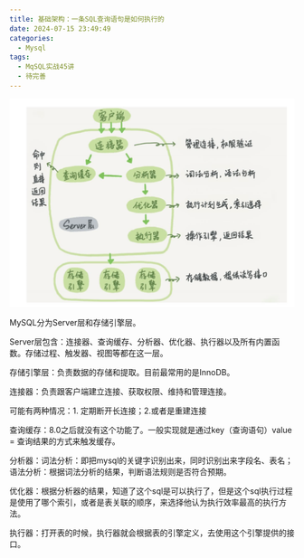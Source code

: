 ```yaml
---
title: 基础架构：一条SQL查询语句是如何执行的
date: 2024-07-15 23:49:49
categories:
  - Mysql
tags:
  - MqSQL实战45讲
  - 待完善
---
```


![1](img/mysql45/1.png)

MySQL分为Server层和存储引擎层。

Server层包含：连接器、查询缓存、分析器、优化器、执行器以及所有内置函数。存储过程、触发器、视图等都在这一层。

存储引擎层：负责数据的存储和提取。目前最常用的是InnoDB。

连接器：负责跟客户端建立连接、获取权限、维持和管理连接。

可能有两种情况：1. 定期断开长连接；2.或者是重建连接

查询缓存：8.0之后就没有这个功能了。一般实现就是通过key（查询语句）value = 查询结果的方式来触发缓存。

分析器：词法分析：即把mysql的关键字识别出来，同时识别出来字段名、表名；语法分析：根据词法分析的结果，判断语法规则是否符合预期。

优化器：根据分析器的结果，知道了这个sql是可以执行了，但是这个sql执行过程是使用了哪个索引，或者是表关联的顺序，来选择他认为执行效率最高的执行方法。

执行器：打开表的时候，执行器就会根据表的引擎定义，去使用这个引擎提供的接口。

